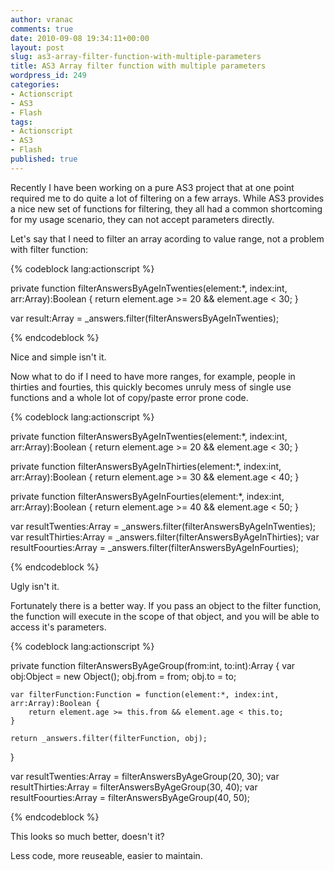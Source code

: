 ```yaml
---
author: vranac
comments: true
date: 2010-09-08 19:34:11+00:00
layout: post
slug: as3-array-filter-function-with-multiple-parameters
title: AS3 Array filter function with multiple parameters
wordpress_id: 249
categories:
- Actionscript
- AS3
- Flash
tags:
- Actionscript
- AS3
- Flash
published: true
---
```






Recently I have been working on a pure AS3 project that at one point required me to do quite a lot of filtering on a few arrays.
While AS3 provides a nice new set of functions for filtering, they all had a common shortcoming for my usage scenario, they can not accept parameters directly.
<!--more-->



Let's say that I need to filter an array acording to value range, not a problem with filter function:



{% codeblock lang:actionscript %}

private function filterAnswersByAgeInTwenties(element:*, index:int, arr:Array):Boolean {
    return element.age >= 20 && element.age < 30;
}

var result:Array = _answers.filter(filterAnswersByAgeInTwenties);

{% endcodeblock %}



Nice and simple isn't it.




Now what to do if I need to have more ranges, for example, people in thirties and fourties, this quickly becomes unruly mess of single use functions and a whole lot of copy/paste error prone code.



{% codeblock lang:actionscript %}

private function filterAnswersByAgeInTwenties(element:*, index:int, arr:Array):Boolean {
    return element.age >= 20 && element.age < 30;
}

private function filterAnswersByAgeInThirties(element:*, index:int, arr:Array):Boolean {
    return element.age >= 30 && element.age < 40;
}

private function filterAnswersByAgeInFourties(element:*, index:int, arr:Array):Boolean {
    return element.age >= 40 && element.age < 50;
}

var resultTwenties:Array = _answers.filter(filterAnswersByAgeInTwenties);
var resultThirties:Array = _answers.filter(filterAnswersByAgeInThirties);
var resultFoourties:Array = _answers.filter(filterAnswersByAgeInFourties);


{% endcodeblock %}



Ugly isn't it.






Fortunately there is a better way. If you pass an object to the filter function, the function will execute in the scope of that object, and you will be able to access it's parameters.



{% codeblock lang:actionscript %}

private function filterAnswersByAgeGroup(from:int, to:int):Array {
    var obj:Object = new Object();
    obj.from = from;
    obj.to = to;

    var filterFunction:Function = function(element:*, index:int, arr:Array):Boolean {
        return element.age >= this.from && element.age < this.to;
    }

    return _answers.filter(filterFunction, obj);
}

var resultTwenties:Array = filterAnswersByAgeGroup(20, 30);
var resultThirties:Array = filterAnswersByAgeGroup(30, 40);
var resultFoourties:Array = filterAnswersByAgeGroup(40, 50);


{% endcodeblock %}



This looks so much better, doesn't it?




Less code, more reuseable, easier to maintain.
